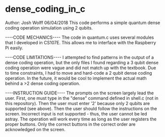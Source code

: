 # dense_coding_in_c
Author: Josh Wolff
06/04/2018
This code performs a simple quantum dense coding operation simulation using 2 qubits.

----CODE MECHANICS----
The code in quantum.c uses several modules that I developed in CS107E. This allows me to
interface with the Raspberry Pi easily. 

----CODE LIMITATIONS----
I attempted to find patterns in the output of a dense coding operation, but the only files
I found regarding a 3 qubit dense coding operation were vague and did not match up with
the textbook. Due to time constraints, I had to move and hard-code a 2 qubit dense coding
operation. In the future, it would be cool to implement the actual math behind a >2 dense
coding operation.

----INSTRUCTION GUIDE----
The prompts on the screen largely lead the user. First, one must type in the "dense" command
defined in shell.c (not in this repository). Then the user must enter '2' because only 2
qubits are supported (see above). Then the user should follow the instructions on the screen.
Incorrect input is not supported - thus, the user cannot be led astray. The operation will
work every time as long as the user registers the proper buttons. Only the correct buttons in
the correct order are acknowledged on the screen.
